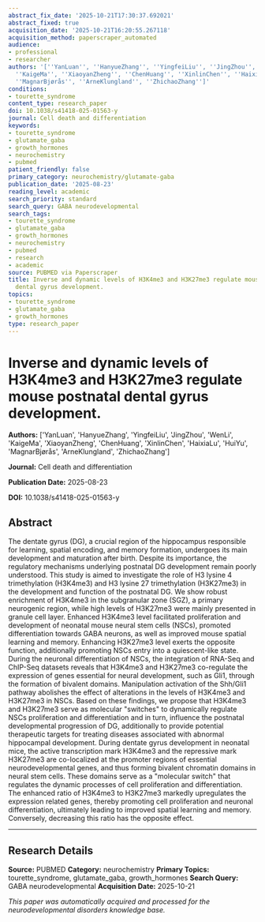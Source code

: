 ```yaml
---
abstract_fix_date: '2025-10-21T17:30:37.692021'
abstract_fixed: true
acquisition_date: '2025-10-21T16:20:55.267118'
acquisition_method: paperscraper_automated
audience:
- professional
- researcher
authors: '[''YanLuan'', ''HanyueZhang'', ''YingfeiLiu'', ''JingZhou'', ''WenLi'',
  ''KaigeMa'', ''XiaoyanZheng'', ''ChenHuang'', ''XinlinChen'', ''HaixiaLu'', ''HuiYu'',
  ''MagnarBjørås'', ''ArneKlungland'', ''ZhichaoZhang'']'
conditions:
- tourette_syndrome
content_type: research_paper
doi: 10.1038/s41418-025-01563-y
journal: Cell death and differentiation
keywords:
- tourette_syndrome
- glutamate_gaba
- growth_hormones
- neurochemistry
- pubmed
patient_friendly: false
primary_category: neurochemistry/glutamate-gaba
publication_date: '2025-08-23'
reading_level: academic
search_priority: standard
search_query: GABA neurodevelopmental
search_tags:
- tourette_syndrome
- glutamate_gaba
- growth_hormones
- neurochemistry
- pubmed
- research
- academic
source: PUBMED via Paperscraper
title: Inverse and dynamic levels of H3K4me3 and H3K27me3 regulate mouse postnatal
  dental gyrus development.
topics:
- tourette_syndrome
- glutamate_gaba
- growth_hormones
type: research_paper
---
```


# Inverse and dynamic levels of H3K4me3 and H3K27me3 regulate mouse postnatal dental gyrus development.

**Authors:** ['YanLuan', 'HanyueZhang', 'YingfeiLiu', 'JingZhou', 'WenLi', 'KaigeMa', 'XiaoyanZheng', 'ChenHuang', 'XinlinChen', 'HaixiaLu', 'HuiYu', 'MagnarBjørås', 'ArneKlungland', 'ZhichaoZhang']

**Journal:** Cell death and differentiation

**Publication Date:** 2025-08-23

**DOI:** 10.1038/s41418-025-01563-y

## Abstract

The dentate gyrus (DG), a crucial region of the hippocampus responsible for learning, spatial encoding, and memory formation, undergoes its main development and maturation after birth. Despite its importance, the regulatory mechanisms underlying postnatal DG development remain poorly understood. This study is aimed to investigate the role of H3 lysine 4 trimethylation (H3K4me3) and H3 lysine 27 trimethylation (H3K27me3) in the development and function of the postnatal DG. We show robust enrichment of H3K4me3 in the subgranular zone (SGZ), a primary neurogenic region, while high levels of H3K27me3 were mainly presented in granule cell layer. Enhanced H3K4me3 level facilitated proliferation and development of neonatal mouse neural stem cells (NSCs), promoted differentiation towards GABA neurons, as well as improved mouse spatial learning and memory. Enhancing H3K27me3 level exerts the opposite function, additionally promoting NSCs entry into a quiescent-like state. During the neuronal differentiation of NSCs, the integration of RNA-Seq and ChIP-Seq datasets reveals that H3K4me3 and H3K27me3 co-regulate the expression of genes essential for neural development, such as Gli1, through the formation of bivalent domains. Manipulation activation of the Shh/Gli1 pathway abolishes the effect of alterations in the levels of H3K4me3 and H3K27me3 in NSCs. Based on these findings, we propose that H3K4me3 and H3K27me3 serve as molecular "switches" to dynamically regulate NSCs proliferation and differentiation and in turn, influence the postnatal developmental progression of DG, additionally to provide potential therapeutic targets for treating diseases associated with abnormal hippocampal development. During dentate gyrus development in neonatal mice, the active transcription mark H3K4me3 and the repressive mark H3K27me3 are co-localized at the promoter regions of essential neurodevelopmental genes, and thus forming bivalent chromatin domains in neural stem cells. These domains serve as a "molecular switch" that regulates the dynamic processes of cell proliferation and differentiation. The enhanced ratio of H3K4me3 to H3K27me3 markedly upregulates the expression related genes, thereby promoting cell proliferation and neuronal differentiation, ultimately leading to improved spatial learning and memory. Conversely, decreasing this ratio has the opposite effect.

---

## Research Details

**Source:** PUBMED
**Category:** neurochemistry
**Primary Topics:** tourette_syndrome, glutamate_gaba, growth_hormones
**Search Query:** GABA neurodevelopmental
**Acquisition Date:** 2025-10-21

*This paper was automatically acquired and processed for the neurodevelopmental disorders knowledge base.*
